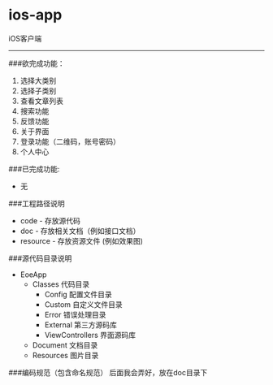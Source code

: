 ios-app
=======

iOS客户端

---

###欲完成功能：

1. 选择大类别
2. 选择子类别
3. 查看文章列表
4. 搜索功能
5. 反馈功能
6. 关于界面
7. 登录功能（二维码，账号密码）
8. 个人中心

###已完成功能:

* 无

###工程路径说明
* code - 存放源代码
* doc  - 存放相关文档（例如接口文档）
* resource - 存放资源文件 (例如效果图)

###源代码目录说明
* EoeApp
	* Classes 代码目录
		* Config 配置文件目录
		* Custom 自定义文件目录
		* Error 错误处理目录
		* External 第三方源码库
		* ViewControllers 界面源码库
	* Document 文档目录
	* Resources 图片目录

###编码规范（包含命名规范）
后面我会弄好，放在doc目录下







